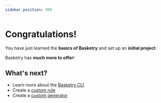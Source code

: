 ```yaml
---
sidebar_position: 999
---
```


# Congratulations!

You have just learned the **basics of Basketry** and set up an **initial project**.

Basketry has **much more to offer**!

## What's next?

- Learn more about the [Basketry CLI](/docs/tutorial-extras/cli)
- Create a [custom rule](/docs/tutorial-extras/building-custom-rules)
- Create a [custom generator](/docs/tutorial-extras/building-a-generator)
